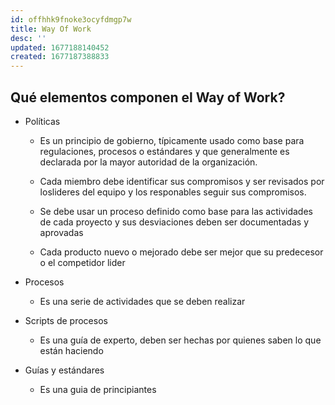 ```yaml
---
id: offhhk9fnoke3ocyfdmgp7w
title: Way Of Work
desc: ''
updated: 1677188140452
created: 1677187388833
---
```

## Qué elementos componen el Way of Work?

* Políticas
    - Es un principio de gobierno, típicamente usado como base para regulaciones, procesos o estándares y que generalmente es declarada por la mayor autoridad de la organización.

    - Cada miembro debe identificar sus compromisos y ser revisados por loslideres del equipo y los responables seguir sus compromisos.

    - Se debe usar un proceso definido como base para las actividades de cada proyecto y sus desviaciones deben ser documentadas y aprovadas

    - Cada producto nuevo o mejorado debe ser mejor que su predecesor o el competidor lider

* Procesos
    - Es una serie de actividades que se deben realizar

* Scripts de procesos
    - Es una guía de experto, deben ser hechas por quienes saben lo que están haciendo

* Guías y estándares
    - Es una guia de principiantes 


